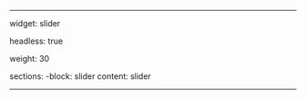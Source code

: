 ---

widget: slider

headless: true

weight: 30

sections:
    -block: slider
    content: slider
  

---